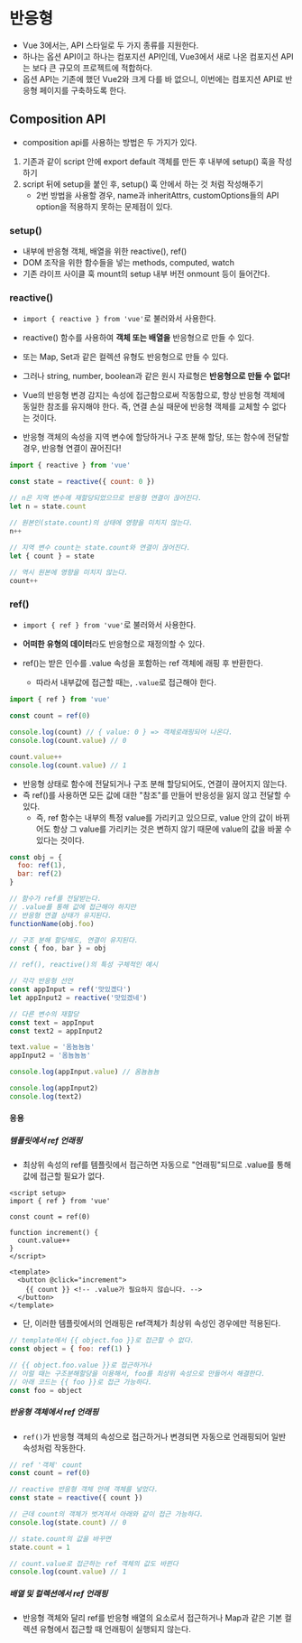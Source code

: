 # 반응형

- Vue 3에서는, API 스타일로 두 가지 종류를 지원한다.
- 하나는 옵션 API이고 하나는 컴포지션 API인데, Vue3에서 새로 나온 컴포지션 API는 보다 큰 규모의 프로젝트에 적합하다.
- 옵션 API는 기존에 했던 Vue2와 크게 다를 바 없으니, 이번에는 컴포지션 API로 반응형 페이지를 구축하도록 한다.



## Composition API

- composition api를 사용하는 방법은 두 가지가 있다.

1. 기존과 같이 script 안에 export default 객체를 만든 후 내부에 setup() 훅을 작성하기
2. script 뒤에 setup을 붙인 후, setup() 훅 안에서 하는 것 처럼 작성해주기
   - 2번 방법을 사용할 경우, name과 inheritAttrs, customOptions들의 API option을 적용하지 못하는 문제점이 있다.



### setup()

- 내부에 반응형 객체, 배열을 위한 reactive(), ref()
- DOM 조작을 위한 함수들을 넣는 methods, computed, watch
- 기존 라이프 사이클 훅 mount의 setup 내부 버전 onmount 등이 들어간다.



### reactive()

- `import { reactive } from 'vue'`로 불러와서 사용한다.

- reactive() 함수를 사용하여 **객체 또는 배열을** 반응형으로 만들 수 있다.
- 또는 Map, Set과 같은 컬렉션 유형도 반응형으로 만들 수 있다.
- 그러나 string, number, boolean과 같은 원시 자료형은 **반응형으로 만들 수 없다!**
- Vue의 반응형 변경 감지는 속성에 접근함으로써 작동함으로, 항상 반응형 객체에 동일한 참조를 유지해야 한다. 즉, 연결 손실 때문에 반응형 객체를 교체할 수 없다는 것이다.
- 반응형 객체의 속성을 지역 변수에 할당하거나 구조 분해 할당, 또는 함수에 전달할 경우, 반응형 연결이 끊어진다!

```js
import { reactive } from 'vue'  

const state = reactive({ count: 0 })

// n은 지역 변수에 재할당되었으므로 반응형 연결이 끊어진다.
let n = state.count

// 원본인(state.count)의 상태에 영향을 미치지 않는다.
n++
  
// 지역 변수 count는 state.count와 연결이 끊어진다.
let { count } = state

// 역시 원본에 영향을 미치지 않는다.
count++

```



### ref()

- `import { ref } from 'vue'`로 불러와서 사용한다.

- **어떠한 유형의 데이터**라도 반응형으로 재정의할 수 있다.
- ref()는 받은 인수를 .value 속성을 포함하는 ref 객체에 래핑 후 반환한다.
  - 따라서 내부값에 접근할 때는, `.value`로 접근해야 한다.

```js
import { ref } from 'vue'

const count = ref(0)

console.log(count) // { value: 0 } => 객체로래핑되어 나온다.
console.log(count.value) // 0

count.value++
console.log(count.value) // 1
```

- 반응형 상태로 함수에 전달되거나 구조 분해 할당되어도, 연결이 끊어지지 않는다.
- 즉 ref()를 사용하면 모든 값에 대한 "참조"를 만들어 반응성을 잃지 않고 전달할 수 있다.
  - 즉, ref 함수는 내부의 특정 value를 가리키고 있으므로, value 안의 값이 바뀌어도 항상 그 value를 가리키는 것은 변하지 않기 때문에 value의 값을 바꿀 수 있다는 것이다.



```js
const obj = {
  foo: ref(1),
  bar: ref(2)
}

// 함수가 ref를 전달받는다.
// .value를 통해 값에 접근해야 하지만
// 반응형 연결 상태가 유지된다.
functionName(obj.foo)

// 구조 분해 할당해도, 연결이 유지된다.
const { foo, bar } = obj

// ref(), reactive()의 특성 구체적인 예시

// 각각 반응형 선언
const appInput = ref('맛있겠다') 
let appInput2 = reactive('맛있겠네')

// 다른 변수의 재할당
const text = appInput
const text2 = appInput2

text.value = '옴뇸뇸뇸'
appInput2 = '옴뇸뇸뇸'

console.log(appInput.value) // 옴뇸뇸뇸

console.log(appInput2)
console.log(text2)
```



#### 응용

##### 템플릿에서 ref 언래핑

- 최상위 속성의 ref를 템플릿에서 접근하면 자동으로 "언래핑"되므로 .value를 통해 값에 접근할 필요가 없다.

```vue
<script setup>
import { ref } from 'vue'

const count = ref(0)

function increment() {
  count.value++
}
</script>

<template>
  <button @click="increment">
    {{ count }} <!-- .value가 필요하지 않습니다. -->
  </button>
</template>
```

- 단, 이러한 템플릿에서의 언래핑은 ref객체가 최상위 속성인 경우에만 적용된다.

```js
// template에서 {{ object.foo }}로 접근할 수 없다.
const object = { foo: ref(1) }

// {{ object.foo.value }}로 접근하거나
// 이럴 때는 구조분해할당을 이용해서, foo를 최상위 속성으로 만들어서 해결한다.
// 아래 코드는 {{ foo }}로 접근 가능하다.
const foo = object

```



##### 반응형 객체에서 ref 언래핑

- `ref()`가 반응형 객체의 속성으로 접근하거나 변경되면 자동으로 언래핑되어 일반 속성처럼 작동한다.

```js
// ref '객체' count
const count = ref(0)

// reactive 반응형 객체 안에 객체를 넣었다.
const state = reactive({ count })

// 근데 count의 객체가 벗겨져서 아래와 같이 접근 가능하다.
console.log(state.count) // 0

// state.count의 값을 바꾸면
state.count = 1

// count.value로 접근하는 ref 객체의 값도 바뀐다
console.log(count.value) // 1
```



##### 배열 및 컬렉션에서 ref 언래핑

- 반응형 객체와 달리 ref를 반응형 배열의 요소로서 접근하거나 Map과 같은 기본 컬렉션 유형에서 접근할 때 언래핑이 실행되지 않는다.

